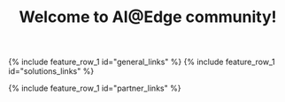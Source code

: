 ﻿---
layout: splash
permalink: /
title:
header:
  overlay_color: "white"
  overlay_image: /assets/images/MAIN_overlay.PNG
  # image: /assets/images/MAIN_camera.png
  actions:
    - label: "Learn more"
      url: "/docs/aiatedge/"
    # - label: "Join the community"
    #   url: "https://techcommunity.microsoft.com/t5/IoT-Devices/bd-p/HardwareEngineering"
title: Welcome to AI@Edge community!
excerpt:
  Find the resources you need to create solutions using intelligence at the edge through combinations of hardware, machine learning (ML), artificial intelligence (AI) and Microsoft Azure services.
 
visionatedge_links:
  class: "light-gray"

ai_edge_basics:
  content:
    - title: "What is AI@Edge community"
      excerpt:  AI@Edge community portal is a collection of resources that allow you develop assets and solutions that combine hardware, machine learning / artificial intelligence (AI) and Microsoft Azure services enabling intelligence in the edge!  Whether you are a seasoned professional or taking your first steps to IoT, whether you are building intelligent edge hardware, creating end-2-end solutions by combining hardware, software and services, data scientics developing machine learning models or a software developer this community will help you to identify opportunities, get started fast with examples and partner with other professionals to create awesome solutions.
      image_path: /assets/images/MAIN_example.PNG
      image_url: /docs/examples
      alt: Access examples
      btn_label: "Learn more"
      url: /docs/aiatedge
      btn_class: "btn--primary"

general_links:
  title: AI@Edge
  content:
    - image_path: assets/images/Newpost1.PNG
      alt: ""
      title: "What is AI@Edge?"
      excerpt: "See how a device taking advantage of AI@Edge differs from a traditional IoT device"
      btn_label: " "
      url: "/docs/aiatedge/"
    - image_path: assets/images/Newpost3.PNG
      alt: ""
      title: "Choosing a hardware topology"
      excerpt: "Get an overview of the different hardware topologies supported by Microsoft AI@Edge solutions"
      btn_label: " "
      url: "/docs/terminology/"
    - image_path: assets/images/Newpost2.PNG
      alt: ""
      title: "Get started"
      excerpt: "Start you project planning with these examples of AI@Edge hardware, machine learning, and solution demos"
      btn_label: " "
      url: "/docs/examples/"

solutions_links:
  title: Vision@Edge Hardware
  content:
    - image_path: assets/images/MAIN_build_hardware.PNG
      alt: ""
      title: "Find or build an AI@Edge Device"
      excerpt: "Find existing hardware and developer kits, or use resources and best practices to  build intelligent edge capable hardware"
      btn_label: " "
      url: "/docs/hardware/"
    - image_path: /assets/images/MAIN_ai2.PNG
      alt: ""
      title: "Train an AI/ML model"
      excerpt: "To take advantage of the faster inference times an AI@Edge device can provide, learn more about ML models, the ML frameworks supported by different devices, and the tools used for training the models"
      btn_label: " "
      url: "/docs/machine_learning/"
    - image_path: /assets/images/MAIN_azure_iot.PNG
      alt: ""
      title: "Operate and maintain an AI@Edge solution"
      excerpt: "To take advantage of the fast turn around, offine capabilities and filtered data AI@Edge device offer, Azure IoT Edge enables you to conatinerize, deploy, and manage cloud services to your AI@Edge device"
      btn_label: " "
      url: "/docs/azureiot/"

partner_links:
  title: Become part of the community
  content:
    - image_path: assets/images/MAIN_community.PNG
      alt: ""
      title: "Join the AI@Edge community"
      excerpt: Hear the latest solution and services news from Azure and Windows IoT, share your thoughts, and get help from the community
      btn_label: " "
      url: "https://techcommunity.microsoft.com/t5/Internet-of-Things-IoT/ct-p/IoT"
    - image_path: /assets/images/MAIN_events.PNG
      alt: ""
      title: "Participate in Live Events"
      excerpt: "Learn about in-person events and conferences related to AI@Edge topics"
      btn_label: " "
      url: "/docs/liveevents/"
    - image_path: /assets/images/MAIN_tutorials.PNG
      alt: ""
      title: "Tutorials and labs"
      excerpt: "Improve your AI@Edge knowledge"
      btn_label: " "
      url: "/docs/tutorials/"
---
{% include feature_row_1 id="general_links" %}
{% include feature_row_1 id="solutions_links" %}
<!-- <div class="bgimg"> -->
{% include feature_row_1 id="partner_links" %}
<!-- </div> -->
